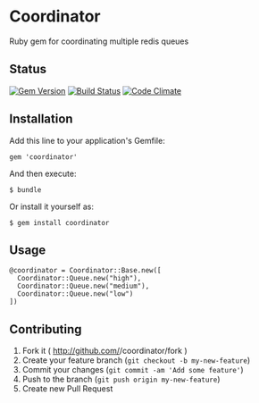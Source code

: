 # Coordinator

Ruby gem for coordinating multiple redis queues

## Status
[![Gem Version](https://badge.fury.io/rb/coordinator.png)](http://badge.fury.io/rb/coordinator)
[![Build Status](https://secure.travis-ci.org/tylermercier/coordinator.png)](http://travis-ci.org/tylermercier/coordinator)
[![Code Climate](https://codeclimate.com/github/tylermercier/coordinator.png)](https://codeclimate.com/github/tylermercier/coordinator)

## Installation

Add this line to your application's Gemfile:

    gem 'coordinator'

And then execute:

    $ bundle

Or install it yourself as:

    $ gem install coordinator

## Usage

    @coordinator = Coordinator::Base.new([
      Coordinator::Queue.new("high"),
      Coordinator::Queue.new("medium"),
      Coordinator::Queue.new("low")
    ])
    

## Contributing

1. Fork it ( http://github.com/<my-github-username>/coordinator/fork )
2. Create your feature branch (`git checkout -b my-new-feature`)
3. Commit your changes (`git commit -am 'Add some feature'`)
4. Push to the branch (`git push origin my-new-feature`)
5. Create new Pull Request
